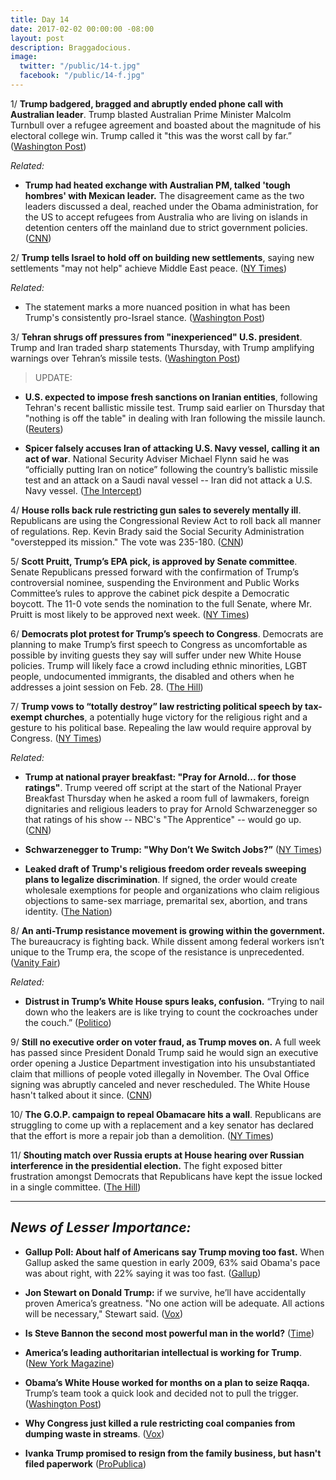 ```yaml
---
title: Day 14
date: 2017-02-02 00:00:00 -08:00
layout: post
description: Braggadocious.
image:
  twitter: "/public/14-t.jpg"
  facebook: "/public/14-f.jpg"
---
```


1/ **Trump badgered, bragged and abruptly ended phone call with Australian leader**. Trump blasted Australian Prime Minister Malcolm Turnbull over a refu­gee agreement and boasted about the magnitude of his electoral college win. Trump called it "this was the worst call by far.” ([Washington Post](https://www.washingtonpost.com/world/national-security/no-gday-mate-on-call-with-australian-pm-trump-badgers-and-brags/2017/02/01/88a3bfb0-e8bf-11e6-80c2-30e57e57e05d_story.html))

_Related:_

* **Trump had heated exchange with Australian PM, talked 'tough hombres' with Mexican leader.** The disagreement came as the two leaders discussed a deal, reached under the Obama administration, for the US to accept refugees from Australia who are living on islands in detention centers off the mainland due to strict government policies. ([CNN](http://www.cnn.com/2017/02/01/politics/malcolm-turnbull-donald-trump-pena-nieto/))

2/ **Trump tells Israel to hold off on building new settlements**, saying new settlements "may not help" achieve Middle East peace. ([NY Times](https://www.nytimes.com/2017/02/02/world/middleeast/iran-missile-test-trump.html))

_Related:_

* The statement marks a more nuanced position in what has been Trump's consistently pro-Israel stance. ([Washington Post](https://www.washingtonpost.com/news/post-politics/wp/2017/02/02/in-a-potential-shift-trump-warns-israel-that-new-settlements-may-not-help-achieve-middle-east-peace/))

3/ **Tehran shrugs off pressures from "inexperienced" U.S. president**. Trump and Iran traded sharp statements Thursday, with Trump amplifying warnings over Tehran’s missile tests. ([Washington Post](https://www.washingtonpost.com/world/national-security/with-flynn-putting-iran-on-notice-the-first-days-of-president-trumps-foreign-policy-set-a-combative-tone/2017/02/01/0645f248-e709-11e6-b82f-687d6e6a3e7c_story.html))

> UPDATE:
>
* **U.S. expected to impose fresh sanctions on Iranian entities**, following Tehran's recent ballistic missile test. Trump said earlier on Thursday that "nothing is off the table" in dealing with Iran following the missile launch. ([Reuters](http://www.reuters.com/article/us-usa-trump-iran-sanctions-idUSKBN15H2OE))
>
* **Spicer falsely accuses Iran of attacking U.S. Navy vessel, calling it an act of war**. National Security Adviser Michael Flynn said he was “officially putting Iran on notice” following the country’s ballistic missile test and an attack on a Saudi naval vessel -- Iran did not attack a U.S. Navy vessel. ([The Intercept](https://theintercept.com/2017/02/02/press-secretary-sean-spicer-falsely-accuses-iran-of-attacking-u-s-navy-vessel-an-act-of-war/))

4/ **House rolls back rule restricting gun sales to severely mentally ill**. Republicans are using the Congressional Review Act to roll back all manner of regulations. Rep. Kevin Brady said the Social Security Administration "overstepped its mission." The vote was 235-180. ([CNN](http://www.cnn.com/2017/02/02/politics/house-vote-guns-mental-illnesses/index.html))

5/ **Scott Pruitt, Trump’s EPA pick, is approved by Senate committee**. Senate Republicans pressed forward with the confirmation of Trump’s controversial nominee, suspending the Environment and Public Works Committee’s rules to approve the cabinet pick despite a Democratic boycott. The 11-0 vote sends the nomination to the full Senate, where Mr. Pruitt is most likely to be approved next week. ([NY Times](https://www.nytimes.com/2017/02/02/us/politics/scott-pruitt-epa-senate.html))

6/ **Democrats plot protest for Trump’s speech to Congress**. Democrats are planning to make Trump’s first speech to Congress as uncomfortable as possible by inviting guests they say will suffer under new White House policies. Trump will likely face a crowd including ethnic minorities, LGBT people, undocumented immigrants, the disabled and others when he addresses a joint session on Feb. 28. ([The Hill](http://thehill.com/homenews/house/317473-democrats-plot-protest-for-trumps-speech-to-congress))

7/ **Trump vows to “totally destroy” law restricting political speech by tax-exempt churches**, a potentially huge victory for the religious right and a gesture to his political base. Repealing the law would require approval by Congress. ([NY Times](https://www.nytimes.com/2017/02/02/us/politics/trump-johnson-amendment-political-activity-churches.html))

_Related:_

* **Trump at national prayer breakfast: "Pray for Arnold... for those ratings"**. Trump veered off script at the start of the National Prayer Breakfast Thursday when he asked a room full of lawmakers, foreign dignitaries and religious leaders to pray for Arnold Schwarzenegger so that ratings of his show -- NBC's "The Apprentice" -- would go up. ([CNN](http://www.cnn.com/2017/02/02/politics/donald-trump-national-prayer-breakfast/))

* **Schwarzenegger to Trump: "Why Don’t We Switch Jobs?”** ([NY Times](https://www.nytimes.com/2017/02/02/business/media/trump-arnold-schwarzenegger-apprentice.html))

* **Leaked draft of Trump's religious freedom order reveals sweeping plans to legalize discrimination**. If signed, the order would create wholesale exemptions for people and organizations who claim religious objections to same-sex marriage, premarital sex, abortion, and trans identity. ([The Nation](https://www.thenation.com/article/leaked-draft-of-trumps-religious-freedom-order-reveals-sweeping-plans-to-legalize-discrimination/))

8/ **An anti-Trump resistance movement is growing within the government.** The bureaucracy is fighting back. While dissent among federal workers isn’t unique to the Trump era, the scope of the resistance is unprecedented. ([Vanity Fair](http://www.vanityfair.com/news/2017/02/donald-trump-federal-government-workers))

_Related:_

* **Distrust in Trump’s White House spurs leaks, confusion.** “Trying to nail down who the leakers are is like trying to count the cockroaches under the couch.” ([Politico](http://www.politico.com/story/2017/02/trump-aides-distrust-confusion-leaks-234550))

9/ **Still no executive order on voter fraud, as Trump moves on.** A full week has passed since President Donald Trump said he would sign an executive order opening a Justice Department investigation into his unsubstantiated claim that millions of people voted illegally in November. The Oval Office signing was abruptly canceled and never rescheduled. The White House hasn't talked about it since. ([CNN](http://www.cnn.com/2017/02/02/politics/trump-voter-fraud-executive-order/index.html))

10/ **The G.O.P. campaign to repeal Obamacare hits a wall**. Republicans are struggling to come up with a replacement and a key senator has declared that the effort is more a repair job than a demolition. ([NY Times](https://www.nytimes.com/2017/02/02/us/politics/the-campaign-to-destroy-obamacare-hits-a-wall.html))

11/ **Shouting match over Russia erupts at House hearing over Russian interference in the presidential election.** The fight exposed bitter frustration amongst Democrats that Republicans have kept the issue locked in a single committee. ([The Hill](http://thehill.com/policy/national-security/317553-oversight-heads-spar-over-russia-investigation))

---

## _News of Lesser Importance:_

* **Gallup Poll: About half of Americans say Trump moving too fast.** When Gallup asked the same question in early 2009, 63% said Obama's pace was about right, with 22% saying it was too fast. ([Gallup](http://www.gallup.com/poll/203264/half-americans-say-trump-moving-fast.aspx))

* **Jon Stewart on Donald Trump:** if we survive, he’ll have accidentally proven America’s greatness. "No one action will be adequate. All actions will be necessary," Stewart said. ([Vox](http://www.vox.com/policy-and-politics/2017/2/1/14470626/jon-stewart-trump-executive-order))

* **Is Steve Bannon the second most powerful man in the world?** ([Time](http://time.com/4657665/steve-bannon-donald-trump/))

* **America’s leading authoritarian intellectual is working for Trump**. ([New York Magazine](http://nymag.com/daily/intelligencer/2017/02/americas-leading-authoritarian-intellectual-works-for-trump.html))

* **Obama’s White House worked for months on a plan to seize Raqqa.** Trump’s team took a quick look and decided not to pull the trigger. ([Washington Post](https://www.washingtonpost.com/world/national-security/obamas-white-house-worked-for-months-on-a-plan-to-seize-raqqa-trumps-team-deemed-it-hopelessly-inadequate/2017/02/02/116310fa-e71a-11e6-80c2-30e57e57e05d_story.html))

* **Why Congress just killed a rule restricting coal companies from dumping waste in streams**. ([Vox](http://www.vox.com/2017/2/2/14488448/stream-protection-rule))

* **Ivanka Trump promised to resign from the family business, but hasn't filed paperwork** ([ProPublica](https://www.propublica.org/article/ivanka-trump-promised-to-resign-from-family-business-hasnt-filed-paperwork))

